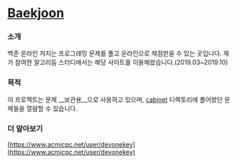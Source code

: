 # [Baekjoon](https://www.acmicpc.net/)
### 소개
백준 온라인 저지는 프로그래밍 문제를 풀고 온라인으로 채점받을 수 있는 곳입니다.
제가 참여한 알고리듬 스터디에서는 해당 사이트를 이용해왔습니다.(2019.03~2019.10)

### 목적
이 프로젝트는 문제 __보관용__으로 사용하고 있으며, [cabinet](/cabinet/) 디렉토리에 풀어왔던 문제들을 열람할 수 있습니다.

### 더 알아보기
[https://www.acmicpc.net/user/devonekey](https://www.acmicpc.net/user/devonekey)